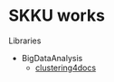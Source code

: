 # SKKU works
Libraries
* BigDataAnalysis
  - [clustering4docs](https://github.com/lovit/clustering4docs)
